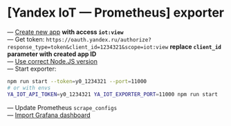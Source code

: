 # [Yandex IoT — Prometheus] exporter

— [Create new app](https://oauth.yandex.ru/client/new) **with access `iot:view`** \
— Get token: `https://oauth.yandex.ru/authorize?response_type=token&client_id=1234321&scope=iot:view` **replace `client_id` parameter with created app ID**\
— [Use correct Node.JS version](.nvmrc) \
— Start exporter:

```bash
npm run start --token=y0_1234321 --port=11000
# or with envs
YA_IOT_API_TOKEN=y0_1234321 YA_IOT_EXPORTER_PORT=11000 npm run start
```

— Update Prometheus `scrape_configs` \
— [Import Grafana dashboard](grafana.json)
